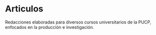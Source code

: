 # Articulos
Redacciones elaboradas para diversos cursos universitarios de la PUCP, enfocados en la producción e investigación. 
